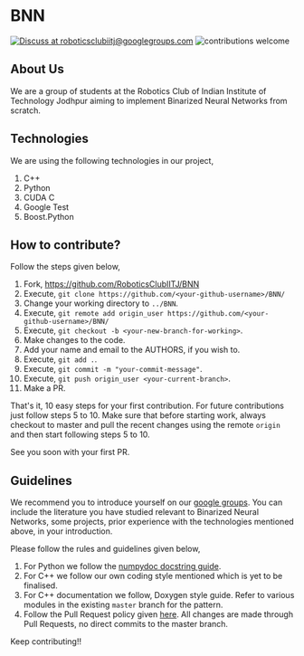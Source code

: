 BNN
===

[![Discuss at roboticsclubiitj@googlegroups.com](https://img.shields.io/badge/discuss-roboticsclubiitj%40googlegroups.com-blue.svg)](https://groups.google.com/forum/#!forum/robotics-club-iitj) ![contributions welcome](https://img.shields.io/badge/contributions-welcome-brightgreen.svg?style=flat)

About Us
--------

We are a group of students at the Robotics Club of Indian Institute of Technology Jodhpur
aiming to implement Binarized Neural Networks from scratch.

Technologies
------------

We are using the following technologies in our project,

1. C++
2. Python
3. CUDA C
4. Google Test
5. Boost.Python

How to contribute?
------------------

Follow the steps given below,

1. Fork, https://github.com/RoboticsClubIITJ/BNN
2. Execute, `git clone https://github.com/<your-github-username>/BNN/`
3. Change your working directory to `../BNN`.
4. Execute, `git remote add origin_user https://github.com/<your-github-username>/BNN/`
5. Execute, `git checkout -b <your-new-branch-for-working>`.
6. Make changes to the code.
7. Add your name and email to the AUTHORS, if you wish to.
8. Execute, `git add .`.
9. Execute, `git commit -m "your-commit-message"`.
10. Execute, `git push origin_user <your-current-branch>`.
11. Make a PR.

That's it, 10 easy steps for your first contribution. For future contributions just follow steps 5 to 10. Make sure that before starting work, always checkout to master and pull the recent changes using the remote `origin` and then start following steps 5 to 10.

See you soon with your first PR.

Guidelines
----------

We recommend you to introduce yourself on our [google groups](https://groups.google.com/forum/#!forum/robotics-club-iitj). You can include the literature you have studied relevant to Binarized Neural Networks, some projects, prior experience with the technologies mentioned above, in your introduction.

Please follow the rules and guidelines given below,

1. For Python we follow the [numpydoc docstring guide](https://numpydoc.readthedocs.io/en/latest/format.html).
2. For C++ we follow our own coding style mentioned which is yet to be finalised.
3. For C++ documentation we follow, Doxygen style guide. Refer to various modules in the existing `master` branch for the pattern.
4. Follow the Pull Request policy given [here](https://github.com/RoboticsClubIITJ/BNN/wiki/Pull-Request-Policy). All changes are made through Pull Requests, no direct commits to the master branch.

Keep contributing!!
